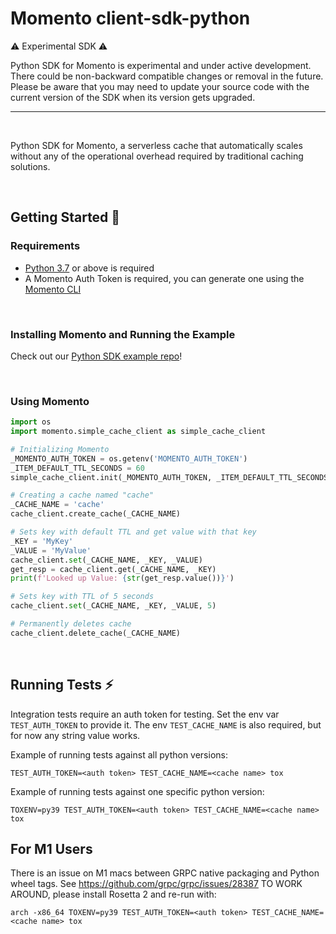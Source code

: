 # Momento client-sdk-python

:warning: Experimental SDK :warning:

Python SDK for Momento is experimental and under active development.
There could be non-backward compatible changes or removal in the future.
Please be aware that you may need to update your source code with the current version of the SDK when its version gets upgraded.

---

<br/>

Python SDK for Momento, a serverless cache that automatically scales without any of the operational overhead required by traditional caching solutions.

<br/>

## Getting Started :running:

### Requirements

- [Python 3.7](https://www.python.org/downloads/) or above is required
- A Momento Auth Token is required, you can generate one using the [Momento CLI](https://github.com/momentohq/momento-cli)

<br/>

### Installing Momento and Running the Example

Check out our [Python SDK example repo](https://github.com/momentohq/client-sdk-examples/tree/main/python)!

<br/>

### Using Momento

```python
import os
import momento.simple_cache_client as simple_cache_client

# Initializing Momento
_MOMENTO_AUTH_TOKEN = os.getenv('MOMENTO_AUTH_TOKEN')
_ITEM_DEFAULT_TTL_SECONDS = 60
simple_cache_client.init(_MOMENTO_AUTH_TOKEN, _ITEM_DEFAULT_TTL_SECONDS) as cache_client

# Creating a cache named "cache"
_CACHE_NAME = 'cache'
cache_client.create_cache(_CACHE_NAME)

# Sets key with default TTL and get value with that key
_KEY = 'MyKey'
_VALUE = 'MyValue'
cache_client.set(_CACHE_NAME, _KEY, _VALUE)
get_resp = cache_client.get(_CACHE_NAME, _KEY)
print(f'Looked up Value: {str(get_resp.value())}')

# Sets key with TTL of 5 seconds
cache_client.set(_CACHE_NAME, _KEY, _VALUE, 5)

# Permanently deletes cache
cache_client.delete_cache(_CACHE_NAME)
```

<br/>

## Running Tests :zap:

Integration tests require an auth token for testing. Set the env var `TEST_AUTH_TOKEN` to
provide it. The env `TEST_CACHE_NAME` is also required, but for now any string value works.

Example of running tests against all python versions:

```
TEST_AUTH_TOKEN=<auth token> TEST_CACHE_NAME=<cache name> tox
```

Example of running tests against one specific python version:

```
TOXENV=py39 TEST_AUTH_TOKEN=<auth token> TEST_CACHE_NAME=<cache name> tox
```

## For M1 Users
There is an issue on M1 macs between GRPC native packaging and Python wheel tags. See https://github.com/grpc/grpc/issues/28387
TO WORK AROUND, please install Rosetta 2 and re-run with:
```
arch -x86_64 TOXENV=py39 TEST_AUTH_TOKEN=<auth token> TEST_CACHE_NAME=<cache name> tox
```